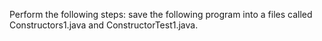 Perform the following steps:
save the following program into a files called Constructors1.java and ConstructorTest1.java.

